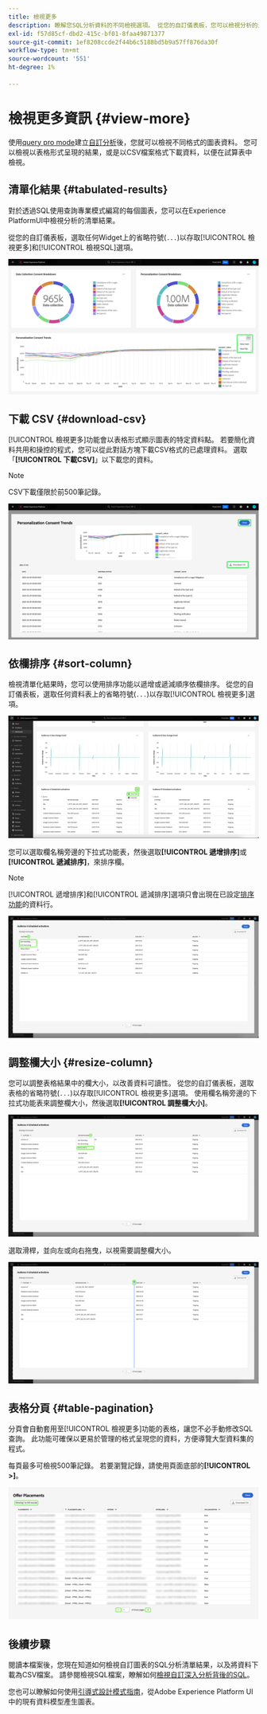```yaml
---
title: 檢視更多
description: 瞭解您SQL分析資料的不同檢視選項。 從您的自訂儀表板，您可以檢視分析的清單結果或下載CSV格式的已處理資料。
exl-id: f57d85cf-dbd2-415c-bf01-8faa49871377
source-git-commit: 1ef8208ccde2f44b6c5188bd5b9a57ff876da30f
workflow-type: tm+mt
source-wordcount: '551'
ht-degree: 1%

---
```


# 檢視更多資訊 {#view-more}

使用[query pro mode](./overview.md)建立[自訂分析](../sql-insights/overview.md)後，您就可以檢視不同格式的圖表資料。 您可以檢視以表格形式呈現的結果，或是以CSV檔案格式下載資料，以便在試算表中檢視。

## 清單化結果 {#tabulated-results}

對於透過SQL使用查詢專業模式編寫的每個圖表，您可以在Experience PlatformUI中檢視分析的清單結果。

從您的自訂儀表板，選取任何Widget上的省略符號(`...`)以存取[!UICONTROL 檢視更多]和[!UICONTROL 檢視SQL]選項。

![包含深入分析之省略符號下拉式功能表及[檢視更多]和[檢視SQL]選項的自訂儀表板。](../../images/sql-insights/ellipses-dropdown.png)

## 下載 CSV {#download-csv}

[!UICONTROL 檢視更多]功能會以表格形式顯示圖表的特定資料點。 若要簡化資料共用和操控的程式，您可以從此對話方塊下載CSV格式的已處理資料。 選取「**[!UICONTROL 下載CSV]**」以下載您的資料。

>[!NOTE]
>
>CSV下載僅限於前500筆記錄。

![顯示深入分析預覽的對話方塊，以及產生深入分析之SQL的表格化結果。](../../images/query-pro-mode/view-more-download-csv.png)

## 依欄排序 {#sort-column}

檢視清單化結果時，您可以使用排序功能以遞增或遞減順序依欄排序。 從您的自訂儀表板，選取任何資料表上的省略符號(`...`)以存取[!UICONTROL 檢視更多]選項。

![自訂儀表板，包含表格的省略符號下拉式功能表，且[檢視更多]選項反白顯示。](../../images/query-pro-mode/advanced-ellipses-dropdown.png)

您可以選取欄名稱旁邊的下拉式功能表，然後選取&#x200B;**[!UICONTROL 遞增排序]**&#x200B;或&#x200B;**[!UICONTROL 遞減排序]**，來排序欄。

>[!NOTE]
>
>[!UICONTROL 遞增排序]和[!UICONTROL 遞減排序]選項只會出現在已設定[排序功能](./overview.md#advanced-attributes)的資料行。

![顯示[遞增排序]和[遞減排序]選項的資料表資料行下拉式清單。](../../images/query-pro-mode/advanced-sort-dropdown.png)

## 調整欄大小 {#resize-column}

您可以調整表格結果中的欄大小，以改善資料可讀性。 從您的自訂儀表板，選取表格的省略符號(`...`)以存取[!UICONTROL 檢視更多]選項。 使用欄名稱旁邊的下拉式功能表來調整欄大小，然後選取&#x200B;**[!UICONTROL 調整欄大小]**。

![顯示[調整資料行大小]選項的資料表資料行下拉式清單。](../../images/query-pro-mode/advanced-resize-dropdown.png)

選取滑桿，並向左或向右拖曳，以視需要調整欄大小。

![顯示反白顯示資料行調整列的資料表。](../../images/query-pro-mode/advanced-resize-column.png)

## 表格分頁 {#table-pagination}

分頁會自動套用至[!UICONTROL 檢視更多]功能的表格，讓您不必手動修改SQL查詢。 此功能可確保以更易於管理的格式呈現您的資料，方便導覽大型資料集的程式。

每頁最多可檢視500筆記錄。 若要瀏覽記錄，請使用頁面底部的&#x200B;**[!UICONTROL >]**。

![結果及分頁標示的表格結果。](../../images/query-pro-mode/advanced-table-pagination.png)

## 後續步驟

閱讀本檔案後，您現在知道如何檢視自訂圖表的SQL分析清單結果，以及將資料下載為CSV檔案。 請參閱檢視SQL檔案，瞭解如何[檢視自訂深入分析背後的SQL](./view-more.md)。

您也可以瞭解如何使用[引導式設計模式指南](../../user-defined-dashboards.md)，從Adobe Experience Platform UI中的現有資料模型產生圖表。
